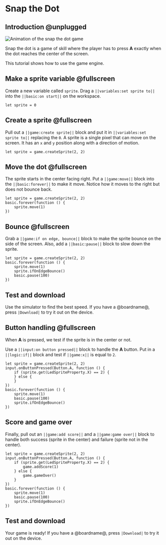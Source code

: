 # Snap the Dot

## Introduction @unplugged

![Animation of the snap the dot game](/calliope/tutorials/09_snap_the_dot_animation.gif)

Snap the dot is a game of skill where the player has to press **A** exactly when the dot reaches the center of the screen.

This tutorial shows how to use the game engine.

## Make a sprite variable @fullscreen

Create a new variable called `sprite`. Drag a ``||variables:set sprite to||`` into the ``||basic:on start||`` on the workspace. 

```blocks
let sprite = 0
```
## Create a sprite @fullscreen

Pull out a ``||game:create sprite||`` block and put it in ``||variables:set sprite to||`` replacing the `0`. A sprite is a single pixel that can move on the screen. It has an ``x`` and ``y`` position along with a direction of motion.

```blocks
let sprite = game.createSprite(2, 2)
```

## Move the dot @fullscreen

The sprite starts in the center facing right. Put a ``||game:move||`` block into the ``||basic:forever||`` to make it move. Notice how it moves to the right but does not bounce back.

```blocks
let sprite = game.createSprite(2, 2)
basic.forever(function () {
    sprite.move(1)
})
```

## Bounce @fullscreen

Grab a ``||game:if on edge, bounce||`` block to make the sprite bounce on the side of the screen. Also, add a ``||basic:pause||`` block to slow down the sprite.

```blocks
let sprite = game.createSprite(2, 2)
basic.forever(function () {
    sprite.move(1)
    sprite.ifOnEdgeBounce()
    basic.pause(100)
})
```

## Test and download

Use the simulator to find the best speed. If you have a @boardname@, press ``|Download|`` to try it out on the device.

## Button handling @fullscreen

When **A** is pressed, we test if the sprite is in the center or not.

Use a ``||input:on button pressed||`` block to handle the **A** button. Put in a ``||logic:if||`` block and test if ``||game:x||`` is equal to `2`.

```blocks
let sprite = game.createSprite(2, 2)
input.onButtonPressed(Button.A, function () {
    if (sprite.get(LedSpriteProperty.X) == 2) {
    } else {
    }
})
basic.forever(function () {
    sprite.move(1)
    basic.pause(100)
    sprite.ifOnEdgeBounce()
})
```

## Score and game over

Finally, pull out an ``||game:add score||`` and a ``||game:game over||`` block to handle both success (sprite in the center) and failure (sprite not in the center).

```blocks
let sprite = game.createSprite(2, 2)
input.onButtonPressed(Button.A, function () {
    if (sprite.get(LedSpriteProperty.X) == 2) {
        game.addScore(1)
    } else {
        game.gameOver()
    }
})
basic.forever(function () {
    sprite.move(1)
    basic.pause(100)
    sprite.ifOnEdgeBounce()
})
```

## Test and download

Your game is ready! If you have a @boardname@, press ``|Download|`` to try it out on the device.
